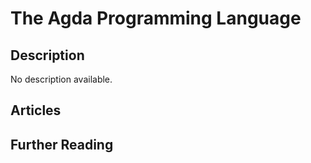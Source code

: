 # The Agda Programming Language

## Description

No description available.

## Articles

## Further Reading
